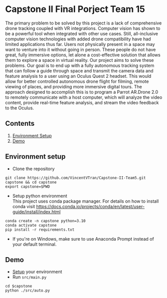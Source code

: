 # Capstone II Final Porject Team 15
The primary problem to be solved by this project is a lack of comprehensive drone tracking coupled with VR integrations. Computer vision has shown to be a powerful tool when integrated with other use cases. Still, all-inclusive computer vision technologies with added drone compatibility have had limited applications thus far. Users not physically present in a space may want to venture into it without going in person. These people do not have great, fully immersive options, let alone a cost-effective solution that allows them to explore a space in virtual reality. Our project aims to solve these problems. Our goal is to end up with a fully autonomous tracking system that can follow a guide through space and transmit the camera data and feature analysis to a user using an Oculus Quest 2 headset. This would allow for better controlled autonomous drone flight for filming, remote viewing of places, and providing more immersive digital tours. The approach designed to accomplish this is to program a Parrot AR.Drone 2.0 to remotely communicate with a host computer, which will analyze the video content, provide real-time feature analysis, and stream the video feedback to the Oculus.

## Contents
1. [Environment Setup](#environment-setup)
2. [Demo](#demo)

## Environment setup

- Clone the repository
```
git clone https://github.com/VincentVTran/Capstone-II-Team5.git capstone && cd capstone
export capstone=$PWD
```
- Setup python environment  
This project uses conda package manager. For details on how to install conda
visit https://docs.conda.io/projects/conda/en/latest/user-guide/install/index.html 

```
conda create -n capstone python=3.10
conda activate capstone
pip install -r requirements.txt
```
- If you're on Windows, make sure to use Anaconda Prompt instead of your default terminal.
## Demo
- [Setup](#environment-setup) your environment
- Run `src/main.py`
```
cd $capstone
python ./src/auto.py
```
